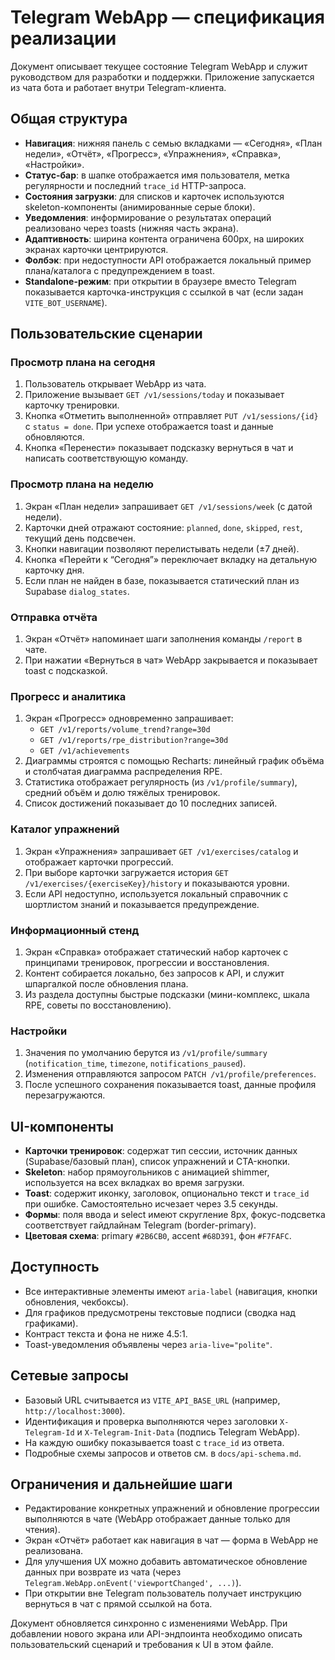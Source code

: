 # Telegram WebApp — спецификация реализации

Документ описывает текущее состояние Telegram WebApp и служит руководством для разработки и поддержки. Приложение запускается из чата бота и работает внутри Telegram-клиента.

## Общая структура

- **Навигация**: нижняя панель с семью вкладками — «Сегодня», «План недели», «Отчёт», «Прогресс», «Упражнения», «Справка», «Настройки».
- **Статус-бар**: в шапке отображается имя пользователя, метка регулярности и последний `trace_id` HTTP-запроса.
- **Состояния загрузки**: для списков и карточек используются skeleton-компоненты (анимированные серые блоки).
- **Уведомления**: информирование о результатах операций реализовано через toasts (нижняя часть экрана).
- **Адаптивность**: ширина контента ограничена 600px, на широких экранах карточки центрируются.
- **Фолбэк**: при недоступности API отображается локальный пример плана/каталога с предупреждением в toast.
- **Standalone-режим**: при открытии в браузере вместо Telegram показывается карточка-инструкция с ссылкой в чат (если задан `VITE_BOT_USERNAME`).

## Пользовательские сценарии

### Просмотр плана на сегодня
1. Пользователь открывает WebApp из чата.
2. Приложение вызывает `GET /v1/sessions/today` и показывает карточку тренировки.
3. Кнопка «Отметить выполненной» отправляет `PUT /v1/sessions/{id}` с `status = done`. При успехе отображается toast и данные обновляются.
4. Кнопка «Перенести» показывает подсказку вернуться в чат и написать соответствующую команду.

### Просмотр плана на неделю
1. Экран «План недели» запрашивает `GET /v1/sessions/week` (с датой недели).
2. Карточки дней отражают состояние: `planned`, `done`, `skipped`, `rest`, текущий день подсвечен.
3. Кнопки навигации позволяют перелистывать недели (±7 дней).
4. Кнопка «Перейти к “Сегодня”» переключает вкладку на детальную карточку дня.
5. Если план не найден в базе, показывается статический план из Supabase `dialog_states`.

### Отправка отчёта
1. Экран «Отчёт» напоминает шаги заполнения команды `/report` в чате.
2. При нажатии «Вернуться в чат» WebApp закрывается и показывает toast с подсказкой.

### Прогресс и аналитика
1. Экран «Прогресс» одновременно запрашивает:
   - `GET /v1/reports/volume_trend?range=30d`
   - `GET /v1/reports/rpe_distribution?range=30d`
   - `GET /v1/achievements`
2. Диаграммы строятся с помощью Recharts: линейный график объёма и столбчатая диаграмма распределения RPE.
3. Статистика отображает регулярность (из `/v1/profile/summary`), средний объём и долю тяжёлых тренировок.
4. Список достижений показывает до 10 последних записей.

### Каталог упражнений
1. Экран «Упражнения» запрашивает `GET /v1/exercises/catalog` и отображает карточки прогрессий.
2. При выборе карточки загружается история `GET /v1/exercises/{exerciseKey}/history` и показываются уровни.
3. Если API недоступно, используется локальный справочник с шортлистом знаний и показывается предупреждение.

### Информационный стенд
1. Экран «Справка» отображает статический набор карточек с принципами тренировок, прогрессии и восстановления.
2. Контент собирается локально, без запросов к API, и служит шпаргалкой после обновления плана.
3. Из раздела доступны быстрые подсказки (мини-комплекс, шкала RPE, советы по восстановлению).

### Настройки
1. Значения по умолчанию берутся из `/v1/profile/summary` (`notification_time`, `timezone`, `notifications_paused`).
2. Изменения отправляются запросом `PATCH /v1/profile/preferences`.
3. После успешного сохранения показывается toast, данные профиля перезагружаются.

## UI-компоненты

- **Карточки тренировок**: содержат тип сессии, источник данных (Supabase/базовый план), список упражнений и CTA-кнопки.
- **Skeleton**: набор прямоугольников с анимацией shimmer, используется на всех вкладках во время загрузки.
- **Toast**: содержит иконку, заголовок, опционально текст и `trace_id` при ошибке. Самостоятельно исчезает через 3.5 секунды.
- **Формы**: поля ввода и select имеют скругление 8px, фокус-подсветка соответствует гайдлайнам Telegram (border-primary).
- **Цветовая схема**: primary `#2B6CB0`, accent `#68D391`, фон `#F7FAFC`.

## Доступность

- Все интерактивные элементы имеют `aria-label` (навигация, кнопки обновления, чекбоксы).
- Для графиков предусмотрены текстовые подписи (сводка над графиками).
- Контраст текста и фона не ниже 4.5:1.
- Toast-уведомления объявлены через `aria-live="polite"`.

## Сетевые запросы

- Базовый URL считывается из `VITE_API_BASE_URL` (например, `http://localhost:3000`).
- Идентификация и проверка выполняются через заголовки `X-Telegram-Id` и `X-Telegram-Init-Data` (подпись Telegram WebApp).
- На каждую ошибку показывается toast с `trace_id` из ответа.
- Подробные схемы запросов и ответов см. в `docs/api-schema.md`.

## Ограничения и дальнейшие шаги

- Редактирование конкретных упражнений и обновление прогрессии выполняются в чате (WebApp отображает данные только для чтения).
- Экран «Отчёт» работает как навигация в чат — форма в WebApp не реализована.
- Для улучшения UX можно добавить автоматическое обновление данных при возврате из чата (через `Telegram.WebApp.onEvent('viewportChanged', ...)`).
- При открытии вне Telegram пользователь получает инструкцию вернуться в чат с прямой ссылкой на бота.

Документ обновляется синхронно с изменениями WebApp. При добавлении нового экрана или API-эндпоинта необходимо описать пользовательский сценарий и требования к UI в этом файле.
